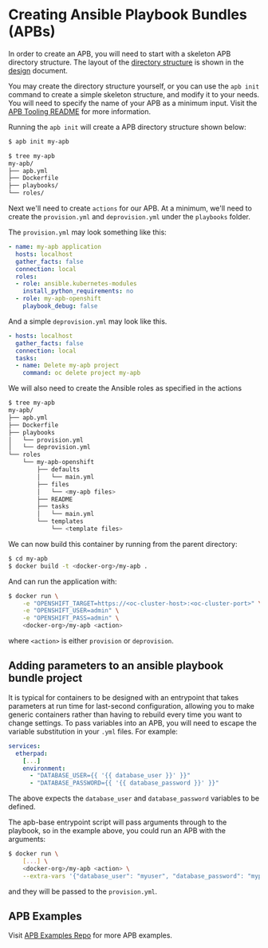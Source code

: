 # Creating Ansible Playbook Bundles (APBs)

In order to create an APB, you will need to start with a skeleton APB directory structure.  The layout of the [directory structure](design.md#directory-structure) is shown in the [design](design.md) document.

You may create the directory structure yourself, or you can use the `apb init` command to create a simple skeleton structure, and modify it to your needs.  You will need to specify the name of your APB as a minimum input.  Visit the [APB Tooling README](https://github.com/fusor/ansible-playbook-bundle/blob/master/src/README.md) for more information.

Running the `apb init` will create a APB directory structure shown below:
```bash
$ apb init my-apb

$ tree my-apb
my-apb/
├── apb.yml
├── Dockerfile
├── playbooks/
└── roles/
```

Next we'll need to create `actions` for our APB.  At a minimum, we'll need to create the `provision.yml` and `deprovision.yml` under the `playbooks` folder.

The `provision.yml` may look something like this:
```yml
- name: my-apb application
  hosts: localhost
  gather_facts: false
  connection: local
  roles:
  - role: ansible.kubernetes-modules
    install_python_requirements: no
  - role: my-apb-openshift
    playbook_debug: false
```

And a simple `deprovision.yml` may look like this.
```yml
- hosts: localhost
  gather_facts: false
  connection: local
  tasks:
  - name: Delete my-apb project
    command: oc delete project my-apb
```

We will also need to create the Ansible roles as specified in the actions

```bash
$ tree my-apb
my-apb/
├── apb.yml
├── Dockerfile
├── playbooks
│   └── provision.yml
│   └── deprovision.yml
└── roles
    └── my-apb-openshift
        ├── defaults
        │   └── main.yml
        ├── files
        │   └── <my-apb files>
        ├── README
        ├── tasks
        │   └── main.yml
        └── templates
            └── <template files>
```

We can now build this container by running from the parent directory:

```bash
$ cd my-apb
$ docker build -t <docker-org>/my-apb .
```

And can run the application with:

```bash
$ docker run \
    -e "OPENSHIFT_TARGET=https://<oc-cluster-host>:<oc-cluster-port>" \
    -e "OPENSHIFT_USER=admin" \
    -e "OPENSHIFT_PASS=admin" \
    <docker-org>/my-apb <action>
```
where `<action>` is either `provision` or `deprovision`.


## Adding parameters to an ansible playbook bundle project

It is typical for containers to be designed with an entrypoint that takes parameters at run time for last-second configuration, allowing you to make generic containers rather than having to rebuild every time you want to change settings. To pass variables into an APB, you will need to escape the variable substitution in your `.yml` files. For example:

```yml
services:
  etherpad:
    [...]
    environment:
      - "DATABASE_USER={{ '{{ database_user }}' }}"
      - "DATABASE_PASSWORD={{ '{{ database_password }}' }}"
```

The above expects the `database_user` and `database_password` variables to be defined.

The apb-base entrypoint script will pass arguments through to the playbook, so in the example above, you could run an APB with the arguments:

```bash
$ docker run \
    [...] \
    <docker-org>/my-apb <action> \
    --extra-vars '{"database_user": "myuser", "database_password": "mypassword", "namespace":"my-apb"}'
```
and they will be passed to the `provision.yml`.


## APB Examples
Visit [APB Examples Repo](https://github.com/fusor/apb-examples) for more APB examples.
